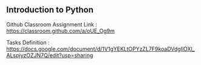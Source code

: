 ## Introduction to Python

Github Classroom Assignment Link : https://classroom.github.com/a/oUE_Og9m

Tasks Definition : https://docs.google.com/document/d/1V1gYEKLtOPYzZL7F9koaDVdgIlOXl_ALspjyzOZJN7Q/edit?usp=sharing
